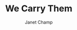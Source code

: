 ---
title: We Carry Them
client: Chevy
layout: video
video_source: hockey_dc.mp4
author: Janet Champ
home: yes
credits:
  - Chris Milk, Director
  - Janet Champ, C.D./Writer
---